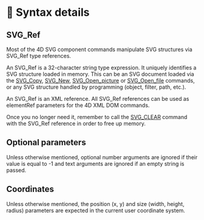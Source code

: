 # 🧩 Syntax details  

## SVG_Ref

Most of the 4D SVG component commands manipulate SVG structures via SVG_Ref type references.

An SVG_Ref is a 32-character string type expression. It uniquely identifies a SVG structure loaded in memory. This can be an SVG document loaded via the [SVG_Copy](Methods/SVG_Copy.md), [SVG_New](Methods/SVG_New.md), [SVG_Open_picture](Methods/SVG_Open_picture.md) or [SVG_Open_file](Methods/SVG_Open_file.md) commands, or any SVG structure handled by programming (object, filter, path, etc.).

An SVG_Ref is an XML reference. All SVG_Ref references can be used as elementRef parameters for the 4D XML DOM commands.

Once you no longer need it, remember to call the [SVG_CLEAR](Methods/SVG_CLEAR.md) command with the SVG_Ref reference in order to free up memory.

## Optional parameters

Unless otherwise mentioned, optional number arguments are ignored if their value is equal to -1 and text arguments are ignored if an empty string is passed.

## Coordinates

Unless otherwise mentioned, the position (x, y) and size (width, height, radius) parameters are expected in the current user coordinate system.
